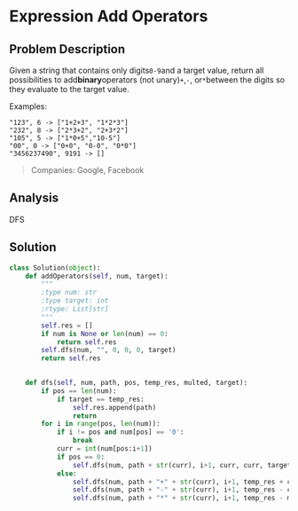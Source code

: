 # Expression Add Operators

## Problem Description

Given a string that contains only digits`0-9`and a target value, return all possibilities to add**binary**operators \(not unary\)`+`,`-`, or`*`between the digits so they evaluate to the target value.

Examples:

```
"123", 6 -> ["1+2+3", "1*2*3"] 
"232", 8 -> ["2*3+2", "2+3*2"]
"105", 5 -> ["1*0+5","10-5"]
"00", 0 -> ["0+0", "0-0", "0*0"]
"3456237490", 9191 -> []
```

> Companies: Google, Facebook

## Analysis

DFS

## Solution

```py
class Solution(object):
    def addOperators(self, num, target):
        """
        :type num: str
        :type target: int
        :rtype: List[str]
        """
        self.res = []
        if num is None or len(num) == 0:
            return self.res
        self.dfs(num, "", 0, 0, 0, target)
        return self.res

        
    def dfs(self, num, path, pos, temp_res, multed, target):
        if pos == len(num):
            if target == temp_res:
                self.res.append(path)
                return
        for i in range(pos, len(num)):
            if i != pos and num[pos] == '0':
                break
            curr = int(num[pos:i+1])
            if pos == 0:
                self.dfs(num, path + str(curr), i+1, curr, curr, target)
            else:
                self.dfs(num, path + "+" + str(curr), i+1, temp_res + curr, curr, target)
                self.dfs(num, path + "-" + str(curr), i+1, temp_res - curr, -curr, target)
                self.dfs(num, path + "*" + str(curr), i+1, temp_res - multed + multed * curr, multed * curr, target)
```






